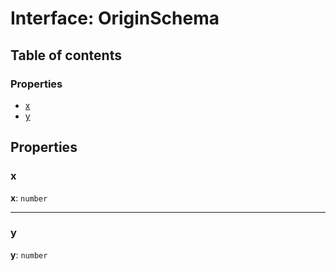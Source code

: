 # Interface: OriginSchema

## Table of contents

### Properties

* [x](/en/auto-docs/utils/interfaces/OriginSchema.md#x)
* [y](/en/auto-docs/utils/interfaces/OriginSchema.md#y)

## Properties

### x

**x**: `number`

***

### y

**y**: `number`
